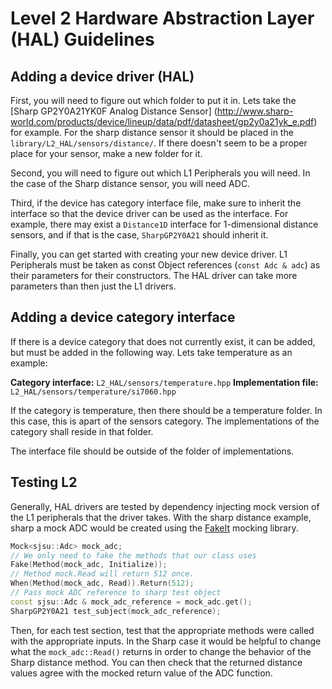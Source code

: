 # Level 2 Hardware Abstraction Layer (HAL) Guidelines

## Adding a device driver (HAL)

First, you will need to figure out which folder to put it in. Lets take the
[Sharp GP2Y0A21YK0F Analog Distance Sensor]
(http://www.sharp-world.com/products/device/lineup/data/pdf/datasheet/gp2y0a21yk_e.pdf)
for example. For the sharp distance sensor it should be placed in the
`library/L2_HAL/sensors/distance/`. If there doesn't seem to be a proper
place for your sensor, make a new folder for it.

Second, you will need to figure out which L1 Peripherals you will need.
In the case of the Sharp distance sensor, you will need ADC.

Third, if the device has category interface file, make sure to inherit
the interface so that the device driver can be used as the interface.
For example, there may exist a `Distance1D` interface for 1-dimensional
distance sensors, and if that is the case, `SharpGP2Y0A21` should
inherit it.

Finally, you can get started with creating your new device driver. L1
Peripherals must be taken as const Object references (`const Adc & adc`)
as their parameters for their constructors. The HAL driver can take more
parameters than then just the L1 drivers.

## Adding a device category interface

If there is a device category that does not currently exist, it can be
added, but must be added in the following way. Lets take temperature as
an example:

**Category interface:** `L2_HAL/sensors/temperature.hpp`
**Implementation file:** `L2_HAL/sensors/temperature/si7060.hpp`

If the category is temperature, then there should be a temperature
folder. In this case, this is apart of the sensors category. The
implementations of the category shall reside in that folder.

The interface file should be outside of the folder of implementations.

## Testing L2

Generally, HAL drivers are tested by dependency injecting mock version
of the L1 peripherals that the driver takes. With the sharp distance
example, sharp a mock ADC would be created using the
[FakeIt](https://github.com/eranpeer/FakeIt) mocking library.

``` c++
Mock<sjsu::Adc> mock_adc;
// We only need to fake the methods that our class uses
Fake(Method(mock_adc, Initialize));
// Method mock.Read will return 512 once.
When(Method(mock_adc, Read)).Return(512);
// Pass mock ADC reference to sharp test object
const sjsu::Adc & mock_adc_reference = mock_adc.get();
SharpGP2Y0A21 test_subject(mock_adc_reference);
```

Then, for each test section, test that the appropriate methods were
called with the appropriate inputs. In the Sharp case it would be
helpful to change what the `mock_adc::Read()` returns in order to change
the behavior of the Sharp distance method. You can then check that the
returned distance values agree with the mocked return value of the ADC
function.
